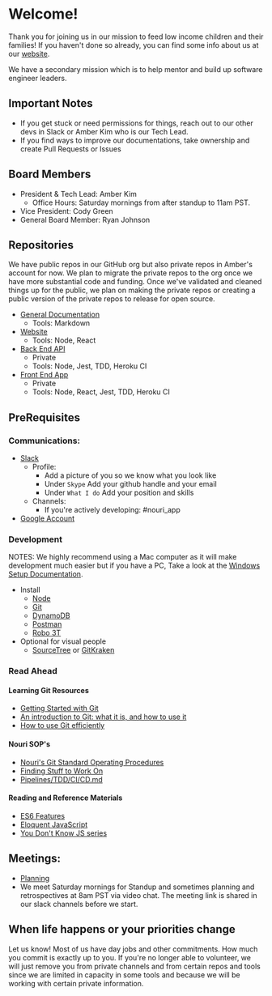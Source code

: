 # Welcome!
Thank you for joining us in our mission to feed low income children and their families! If you haven't done so already, you can find some info about us at our [website](https://nourimeals.com/).

We have a secondary mission which is to help mentor and build up software engineer leaders.

## Important Notes
- If you get stuck or need permissions for things, reach out to our other devs in Slack or Amber Kim who is our Tech Lead.
- If you find ways to improve our documentations, take ownership and create Pull Requests or Issues

## Board Members
- President & Tech Lead: Amber Kim
  - Office Hours: Saturday mornings from after standup to 11am PST.
- Vice President: Cody Green
- General Board Member: Ryan Johnson

## Repositories
We have public repos in our GitHub org but also private repos in Amber's account for now. We plan to migrate the private repos to the org once we have more substantial code and funding. Once we've validated and cleaned things up for the public, we plan on making the private repos or creating a public version of the private repos to release for open source.
- [General Documentation](https://github.com/nourimeals/documents)
  - Tools: Markdown
- [Website](https://github.com/nourimeals/website)
  - Tools: Node, React
- [Back End API](https://github.com/ambergkim/nouri-api)
  - Private
  - Tools: Node, Jest, TDD, Heroku CI
- [Front End App](https://github.com/ambergkim/nouri-native)
  - Private
  - Tools: Node, React, Jest, TDD, Heroku CI

## PreRequisites

### Communications:
- [Slack](https://slack.com/downloads)
  - Profile:
    - Add a picture of you so we know what you look like
    - Under ```Skype``` Add your github handle and your email
    - Under ```What I do``` Add your position and skills
  - Channels:
    - If you're actively developing: #nouri_app
- [Google Account](https://accounts.google.com/signup/)

### Development
NOTES: We highly recommend using a Mac computer as it will make development much easier but if you have a PC, Take a look at the [Windows Setup Documentation](windows-setup.md).
- Install
  - [Node](https://nodejs.org/en/download/)
  - [Git](https://www.atlassian.com/git/tutorials/install-git)
  - [DynamoDB](https://docs.aws.amazon.com/amazondynamodb/latest/developerguide/Introduction.html)
  - [Postman](https://www.getpostman.com/downloads/)
  - [Robo 3T](https://robomongo.org/download)
- Optional for visual people
  - [SourceTree](https://www.sourcetreeapp.com/) or [GitKraken](https://www.gitkraken.com/download)

### Read Ahead
#### Learning Git Resources
- [Getting Started with Git](https://rogerdudler.github.io/git-guide/)
- [An introduction to Git: what it is, and how to use it](https://www.freecodecamp.org/news/what-is-git-and-how-to-use-it-c341b049ae61/)
- [How to use Git efficiently](https://www.freecodecamp.org/news/how-to-use-git-efficiently-54320a236369/?source=linkShare-e41cd5edcdac-1535829065)

#### Nouri SOP's
- [Nouri's Git Standard Operating Procedures](../SOPs/Git_Standard_Operating_Procedures.md)
- [Finding Stuff to Work On](02_GitHub_Issues.md)
- [Pipelines/TDD/CI/CD.md](03_Pipelines_CI_CD.md)

#### Reading and Reference Materials
  * [ES6 Features](http://es6-features.org/)
  * [Eloquent JavaScript](http://eloquentjavascript.net/)
  * [You Don't Know JS series](https://github.com/getify/You-Dont-Know-JS)

## Meetings:
- [Planning](https://docs.google.com/document/d/1Q_A0m_WtXixXp2mU2jzjUKOdWEdRajeeUR6InBdEn9Y/edit#heading=h.5fm44xysy1n9)
- We meet Saturday mornings for Standup and sometimes planning and retrospectives at 8am PST via video chat. The meeting link is shared in our slack channels before we start.

## When life happens or your priorities change
Let us know! Most of us have day jobs and other commitments. How much you commit is exactly up to you. If you're no longer able to volunteer, we will just remove you from private channels and from certain repos and tools since we are limited in capacity in some tools and because we will be working with certain private information.
